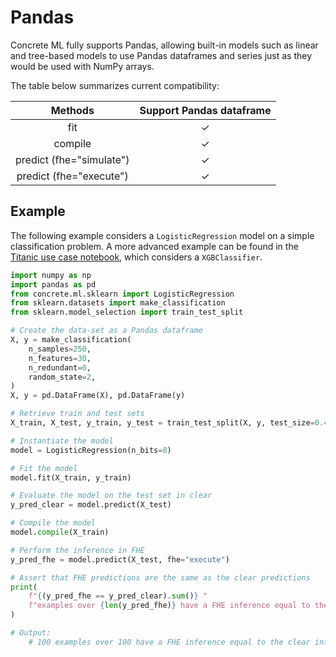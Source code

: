 # Pandas

Concrete ML fully supports Pandas, allowing built-in models such as linear and tree-based models to use Pandas dataframes and series just as they would be used with NumPy arrays.

The table below summarizes current compatibility:

|         Methods          | Support Pandas dataframe |
| :----------------------: | :----------------------: |
|           fit            |            ✓             |
|         compile          |            ✓             |
| predict (fhe="simulate") |            ✓             |
| predict (fhe="execute")  |            ✓             |

## Example

The following example considers a `LogisticRegression` model on a simple classification problem.
A more advanced example can be found in the [Titanic use case notebook](https://github.com/zama-ai/concrete-ml-internal/tree/main/use_case_examples/titanic/KaggleTitanic.ipynb), which considers a `XGBClassifier`.

```python
import numpy as np
import pandas as pd
from concrete.ml.sklearn import LogisticRegression
from sklearn.datasets import make_classification
from sklearn.model_selection import train_test_split

# Create the data-set as a Pandas dataframe
X, y = make_classification(
    n_samples=250,
    n_features=30,
    n_redundant=0,
    random_state=2,
)
X, y = pd.DataFrame(X), pd.DataFrame(y)

# Retrieve train and test sets
X_train, X_test, y_train, y_test = train_test_split(X, y, test_size=0.4, random_state=42)

# Instantiate the model
model = LogisticRegression(n_bits=8)

# Fit the model
model.fit(X_train, y_train)

# Evaluate the model on the test set in clear
y_pred_clear = model.predict(X_test)

# Compile the model
model.compile(X_train)

# Perform the inference in FHE
y_pred_fhe = model.predict(X_test, fhe="execute")

# Assert that FHE predictions are the same as the clear predictions
print(
    f"{(y_pred_fhe == y_pred_clear).sum()} "
    f"examples over {len(y_pred_fhe)} have a FHE inference equal to the clear inference."
)

# Output:
    # 100 examples over 100 have a FHE inference equal to the clear inference.
```
